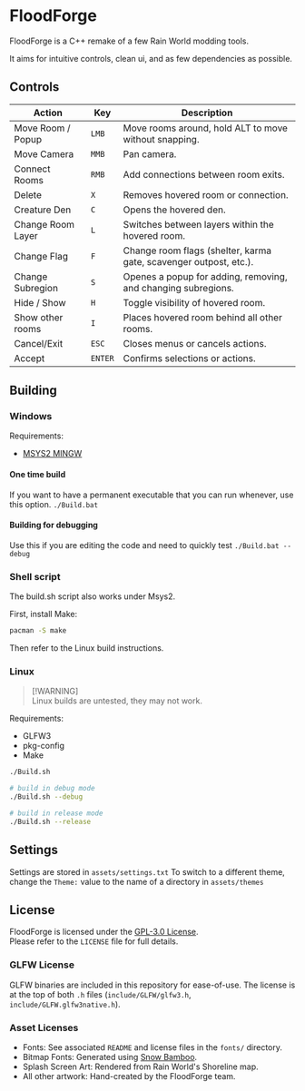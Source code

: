 # FloodForge

FloodForge is a C++ remake of a few Rain World modding tools.

It aims for intuitive controls, clean ui, and as few dependencies as possible.

## Controls

| Action            | Key       | Description                                                       |
|-------------------|-----------|-------------------------------------------------------------------|
| Move Room / Popup | `LMB`     | Move rooms around, hold ALT to move without snapping.             |
| Move Camera       | `MMB`     | Pan camera.                                                       |
| Connect Rooms     | `RMB`     | Add connections between room exits.                               |
| Delete            | `X`       | Removes hovered room or connection.                               |
| Creature Den      | `C`       | Opens the hovered den.                                            |
| Change Room Layer | `L`       | Switches between layers within the hovered room.                  |
| Change Flag       | `F`       | Change room flags (shelter, karma gate, scavenger outpost, etc.). |
| Change Subregion  | `S`       | Openes a popup for adding, removing, and changing subregions.     |
| Hide / Show       | `H`       | Toggle visibility of hovered room.                                |
| Show other rooms  | `I`       | Places hovered room behind all other rooms.                       |
| Cancel/Exit       | `ESC`     | Closes menus or cancels actions.                                  |
| Accept            | `ENTER`   | Confirms selections or actions.                                   |

## Building

### Windows

Requirements:

- [MSYS2 MINGW](https://www.msys2.org)

#### One time build

If you want to have a permanent executable that you can run whenever, use this option.
`./Build.bat`

#### Building for debugging

Use this if you are editing the code and need to quickly test
`./Build.bat --debug`

### Shell script

The build.sh script also works under Msys2.

First, install Make:

```bash
pacman -S make
```

Then refer to the Linux build instructions.

### Linux
>
> [!WARNING]  
> Linux builds are untested, they may not work.

Requirements:

- GLFW3
- pkg-config
- Make

```bash
./Build.sh

# build in debug mode
./Build.sh --debug

# build in release mode
./Build.sh --release
```

## Settings

Settings are stored in `assets/settings.txt`
To switch to a different theme, change the `Theme:` value to the name of a directory in `assets/themes`

## License

FloodForge is licensed under the [GPL-3.0 License](LICENSE).  
Please refer to the `LICENSE` file for full details.  

### GLFW License

GLFW binaries are included in this repository for ease-of-use.
The license is at the top of both `.h` files (`include/GLFW/glfw3.h`, `include/GLFW.glfw3native.h`).

### Asset Licenses

- Fonts: See associated `README` and license files in the `fonts/` directory.  
- Bitmap Fonts: Generated using [Snow Bamboo](https://snowb.org).  
- Splash Screen Art: Rendered from Rain World's Shoreline map.  
- All other artwork: Hand-created by the FloodForge team.
